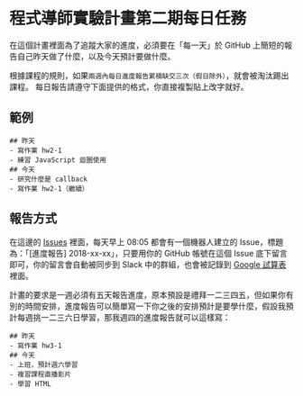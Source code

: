 # 程式導師實驗計畫第二期每日任務

在這個計畫裡面為了追蹤大家的進度，必須要在「每一天」於 GitHub 上簡短的報告自己昨天做了什麼，以及今天預計要做什麼。

根據課程的規則，如果`兩週內每日進度報告累積缺交三次（假日除外）`，就會被淘汰踢出課程。
每日報告請遵守下面提供的格式，你直接複製貼上改字就好。

## 範例

```
## 昨天
- 寫作業 hw2-1
- 練習 JavaScript 迴圈使用
## 今天
- 研究什麼是 callback
- 寫作業 hw2-1（繼續）
```

## 報告方式

在這邊的 [Issues](https://github.com/Lidemy/mentor-daily-report/issues) 裡面，每天早上 08:05 都會有一個機器人建立的 Issue，標題為：「[進度報告] 2018-xx-xx」，只要用你的 GitHub 帳號在這個 Issue 底下留言即可，你的留言會自動被同步到 Slack 中的群組，也會被記錄到 [Google 試算表](https://docs.google.com/spreadsheets/d/1-yuiwdubomd-q9S6oGTbje9QZG4bJW84vWcUqOcnz58/edit?usp=sharing)裡面。

計畫的要求是一週必須有五天報告進度，原本預設是禮拜一二三四五，但如果你有別的時間安排，進度報告可以簡單寫一下你之後的安排預計是要學什麼，假設我預計每週挑一二三六日學習，那我週四的進度報告就可以這樣寫：

```
## 昨天
- 寫作業 hw3-1
## 今天
- 上班，預計週六學習
- 複習課程直播影片
- 學習 HTML
```